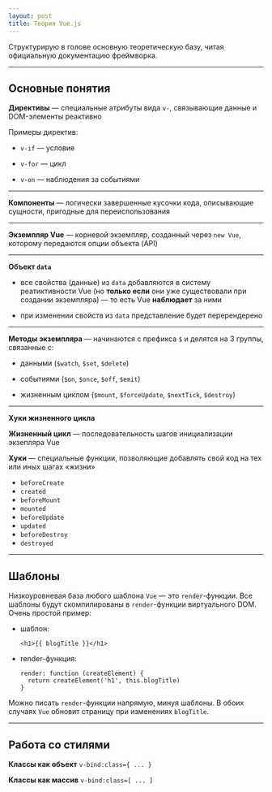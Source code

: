 ```yaml
---
layout: post
title: Теория Vue.js
---
```


Структурирую в голове основную теоретическую базу, читая официальную документацию фреймворка.

---

<h2 class="post__small-heading">Основные понятия</h2>

**Директивы** — специальные атрибуты вида `v-`, связывающие данные и DOM-элементы реактивно

Примеры директив:

* `v-if` — условие

* `v-for` — цикл

* `v-on` — наблюдения за событиями

<hr class="small">

**Компоненты** — логически завершенные кусочки кода, описывающие сущности, пригодные для переиспользования

<hr class="small">

**Экземпляр Vue** — корневой экземпляр, созданный через `new Vue`, которому передаются опции объекта (API)

<hr class="small">

**Объект `data`**

* все свойства (данные) из `data` добавляются в систему реатиктивности Vue (но **только если** они уже существовали при создании экземпляра) — то есть Vue **наблюдает** за ними

* при изменении свойств из `data` представление будет перерендерено

<hr class="small">

**Методы экземпляра** — начинаются с префикса `$` и делятся на 3 группы, связанные с:

* данными (`$watch`, `$set`, `$delete`)

* событиями (`$on`, `$once`, `$off`, `$emit`)

* жизненным циклом (`$mount`, `$forceUpdate`, `$nextTick`, `$destroy`)

<hr class="small">

**Хуки жизненного цикла**

<b>Жизненный цикл</b> — последовательность шагов инициализации экзепляра Vue

<b>Хуки</b> — специальные функции, позволяющие добавлять свой код на тех или иных шагах «жизни»

* `beforeCreate`
* `created`
* `beforeMount`
* `mounted`
* `beforeUpdate`
* `updated`
* `beforeDestroy`
* `destroyed`

---

<h2 class="post__small-heading">Шаблоны</h2>

Низкоуровневая база любого шаблона `Vue` — это `render`-функции. Все шаблоны будут скомпилированы в `render`-функции виртуального DOM. Очень простой пример:

* шаблон:

  `<h1>{{ blogTitle }}</h1>`

* render-функция:

  ```
  render: function (createElement) {
    return createElement('h1', this.blogTitle)
  }
  ```

Можно писать `render`-функции напрямую, минуя шаблоны.
В обоих случаях `Vue` обновит страницу при изменениях `blogTitle`.

---

<h2 class="post__small-heading">Работа со стилями</h2>

**Классы как объект** `v-bind:class={ ... }`



**Классы как массив** `v-bind:class=[ ... ]`
